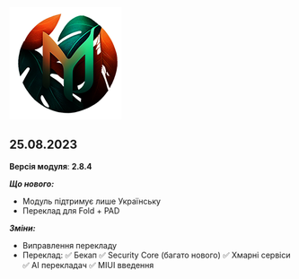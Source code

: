 <img src="https://raw.githubusercontent.com/kazhemons/CNtoRU/main/img/Logo.png">

## 25.08.2023 ##

**Версія модуля**: **2.8.4**

***Що нового:***
- Модуль підтримує лише Українську
- Переклад для Fold + PAD
  
***Зміни:***
- Виправлення перекладу
- Переклад:
 ✅ Бекап
 ✅ Security Core (багато нового)
 ✅ Хмарні сервіси
 ✅ AI перекладач
 ✅ MIUI введення

 
